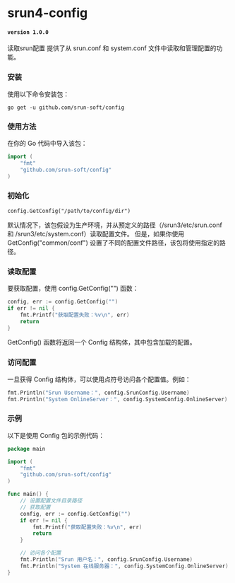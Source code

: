 # srun4-config

#### `version 1.0.0`
读取srun配置
提供了从 srun.conf 和 system.conf 文件中读取和管理配置的功能。

### 安装

使用以下命令安装包：
```shell
go get -u github.com/srun-soft/config
```
### 使用方法

在你的 Go 代码中导入该包：
```go
import (
    "fmt"
    "github.com/srun-soft/config"
)
```
### 初始化

```config.GetConfig("/path/to/config/dir")```

默认情况下，该包假设为生产环境，并从预定义的路径（/srun3/etc/srun.conf 和 /srun3/etc/system.conf）读取配置文件。
但是，如果你使用 GetConfig("common/conf") 设置了不同的配置文件路径，该包将使用指定的路径。

### 读取配置

要获取配置，使用 config.GetConfig("") 函数：
```go
config, err := config.GetConfig("")
if err != nil {
    fmt.Printf("获取配置失败：%v\n", err)
    return
}
```
GetConfig() 函数将返回一个 Config 结构体，其中包含加载的配置。

### 访问配置

一旦获得 Config 结构体，可以使用点符号访问各个配置值。例如：
```go
fmt.Println("Srun Username：", config.SrunConfig.Username)
fmt.Println("System OnlineServer：", config.SystemConfig.OnlineServer)
```

### 示例

以下是使用 Config 包的示例代码：
```go
package main

import (
    "fmt"
    "github.com/srun-soft/config"
)

func main() {
    // 设置配置文件目录路径
    // 获取配置
    config, err := config.GetConfig("")
    if err != nil {
        fmt.Printf("获取配置失败：%v\n", err)
        return
    }

    // 访问各个配置
    fmt.Println("Srun 用户名：", config.SrunConfig.Username)
    fmt.Println("System 在线服务器：", config.SystemConfig.OnlineServer)
}
```